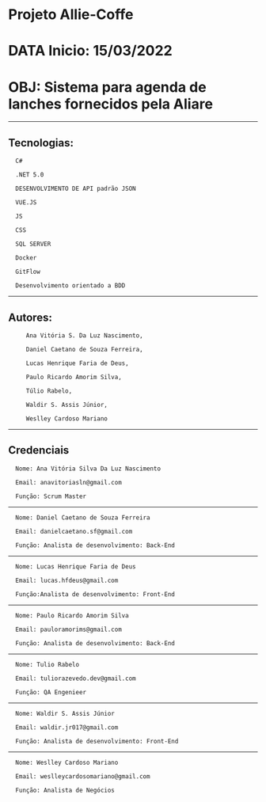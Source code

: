 # Projeto Allie-Coffe
# DATA Inicio: 15/03/2022
# OBJ: Sistema para agenda de lanches fornecidos pela Aliare
_____________________
Tecnologias:
---------------------

      C#

      .NET 5.0

      DESENVOLVIMENTO DE API padrão JSON 

      VUE.JS

      JS 

      CSS

      SQL SERVER

      Docker

      GitFlow
      
      Desenvolvimento orientado a BDD

_____________________
Autores: 
---------------------

         Ana Vitória S. Da Luz Nascimento,

         Daniel Caetano de Souza Ferreira, 
         
         Lucas Henrique Faria de Deus, 
         
         Paulo Ricardo Amorim Silva, 
         
         Túlio Rabelo, 
         
         Waldir S. Assis Júnior, 
         
         Weslley Cardoso Mariano
         
_____________________
Credenciais
---------------------
      Nome: Ana Vitória Silva Da Luz Nascimento

      Email: anavitoriasln@gmail.com

      Função: Scrum Master

---------------------
      Nome: Daniel Caetano de Souza Ferreira
      
      Email: danielcaetano.sf@gmail.com
      
      Função: Analista de desenvolvimento: Back-End

---------------------
      Nome: Lucas Henrique Faria de Deus
      
      Email: lucas.hfdeus@gmail.com
      
      Função:Analista de desenvolvimento: Front-End

---------------------
      Nome: Paulo Ricardo Amorim Silva
      
      Email: pauloramorims@gmail.com
      
      Função: Analista de desenvolvimento: Back-End

---------------------
      Nome: Tulio Rabelo
      
      Email: tuliorazevedo.dev@gmail.com
      
      Função: QA Engenieer 

---------------------
      Nome: Waldir S. Assis Júnior
      
      Email: waldir.jr017@gmail.com
      
      Função: Analista de desenvolvimento: Front-End

---------------------
      Nome: Weslley Cardoso Mariano
      
      Email: weslleycardosomariano@gmail.com
      
      Função: Analista de Negócios
